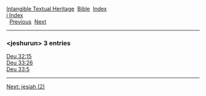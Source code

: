 [Intangible Textual Heritage](../../index)  [Bible](../index) 
[Index](index)   
[j Index](_j_)  
  [Previous](c06222)  [Next](c06224) 

------------------------------------------------------------------------

### &lt;jeshurun&gt; 3 entries

[Deu 32:15](../kjv/deu032.htm#015)  
[Deu 33:26](../kjv/deu033.htm#026)  
[Deu 33:5](../kjv/deu033.htm#005)  

------------------------------------------------------------------------

[Next: jesiah (2)](c06224)
